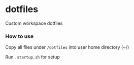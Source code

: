 # dotfiles
Custom workspace dotfiles

### How to use
Copy all files under `/dotfiles` into user home directory (~/)

Run `.startup.sh` for setup
